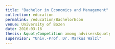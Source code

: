 ```yaml
---
title: "Bachelor in Economics and Management"
collection: education
permalink: /education/BachelorEcon
venue: University of Bozen
date: 2016-03-16
thesis: &quot;Competition among advisers&quot;
supervisor: "Univ.-Prof. Dr. Markus Walzl"
---
```

